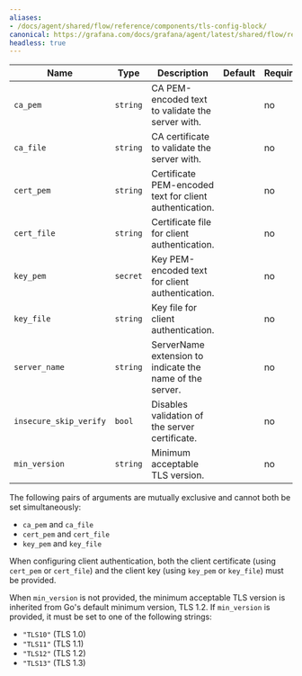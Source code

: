 ```yaml
---
aliases:
- /docs/agent/shared/flow/reference/components/tls-config-block/
canonical: https://grafana.com/docs/grafana/agent/latest/shared/flow/reference/components/tls-config-block/
headless: true
---
```


Name | Type | Description | Default | Required
---- | ---- | ----------- | ------- | --------
`ca_pem` | `string` | CA PEM-encoded text to validate the server with. | | no
`ca_file` | `string` | CA certificate to validate the server with. | | no
`cert_pem` | `string` | Certificate PEM-encoded text for client authentication. | | no
`cert_file` | `string` | Certificate file for client authentication. | | no
`key_pem` | `secret` | Key PEM-encoded text for client authentication. | | no
`key_file` | `string` | Key file for client authentication. | | no
`server_name` | `string` | ServerName extension to indicate the name of the server. | | no
`insecure_skip_verify` | `bool` | Disables validation of the server certificate. | | no
`min_version` | `string` | Minimum acceptable TLS version. | | no

The following pairs of arguments are mutually exclusive and cannot both be set
simultaneously:

* `ca_pem` and `ca_file`
* `cert_pem` and `cert_file`
* `key_pem` and `key_file`

When configuring client authentication, both the client certificate (using
`cert_pem` or `cert_file`) and the client key (using `key_pem` or `key_file`)
must be provided.

When `min_version` is not provided, the minimum acceptable TLS version is
inherited from Go's default minimum version, TLS 1.2. If `min_version` is
provided, it must be set to one of the following strings:

* `"TLS10"` (TLS 1.0)
* `"TLS11"` (TLS 1.1)
* `"TLS12"` (TLS 1.2)
* `"TLS13"` (TLS 1.3)
